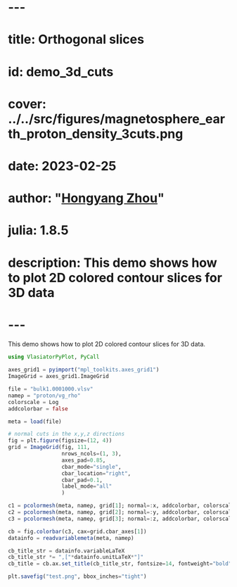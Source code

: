 # ---
# title: Orthogonal slices
# id: demo_3d_cuts
# cover: ../../src/figures/magnetosphere_earth_proton_density_3cuts.png
# date: 2023-02-25
# author: "[Hongyang Zhou](https://github.com/henry2004y)"
# julia: 1.8.5
# description: This demo shows how to plot 2D colored contour slices for 3D data
# ---

This demo shows how to plot 2D colored contour slices for 3D data.
```julia
using VlasiatorPyPlot, PyCall

axes_grid1 = pyimport("mpl_toolkits.axes_grid1")
ImageGrid = axes_grid1.ImageGrid

file = "bulk1.0001000.vlsv"
nameρ = "proton/vg_rho"
colorscale = Log
addcolorbar = false

meta = load(file)

# normal cuts in the x,y,z directions
fig = plt.figure(figsize=(12, 4))
grid = ImageGrid(fig, 111,
                 nrows_ncols=(1, 3),
                 axes_pad=0.85,
                 cbar_mode="single",
                 cbar_location="right",
                 cbar_pad=0.1,
                 label_mode="all"
                 )

c1 = pcolormesh(meta, nameρ, grid[1]; normal=:x, addcolorbar, colorscale)
c2 = pcolormesh(meta, nameρ, grid[2]; normal=:y, addcolorbar, colorscale)
c3 = pcolormesh(meta, nameρ, grid[3]; normal=:z, addcolorbar, colorscale)

cb = fig.colorbar(c3, cax=grid.cbar_axes[1])
datainfo = readvariablemeta(meta, nameρ)

cb_title_str = datainfo.variableLaTeX
cb_title_str *= ",["*datainfo.unitLaTeX*"]"
cb_title = cb.ax.set_title(cb_title_str, fontsize=14, fontweight="bold")

plt.savefig("test.png", bbox_inches="tight")
```
